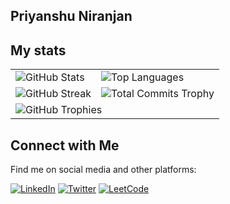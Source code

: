 ## Priyanshu Niranjan

## My stats
<!--  
<img alt="my stats" align="left" width="47%" src="https://github-readme-stats.vercel.app/api?username=Priyanshuosdbms"/>

<img alt="Top Languages" align="left" width="47%" src ="https://github-readme-stats.vercel.app/api/top-langs/?username=Priyanshuosdbms&layout=compact"/>

![GitHub Streak](https://github-readme-streak-stats.herokuapp.com/?user=Priyanshuosdbms&theme=dark)

-->

<!-- GitHub Stats -->

<table>
  <tr>
    <td>
      <img alt="GitHub Stats" src="https://github-readme-stats.vercel.app/api?username=Priyanshuosdbms" />
    </td>
    <td>
      <img alt="Top Languages" src="https://github-readme-stats.vercel.app/api/top-langs/?username=Priyanshuosdbms&layout=compact" />
    </td>
  </tr>
  <tr>
    <td>
      <img alt="GitHub Streak" src="https://github-readme-streak-stats.herokuapp.com/?user=Priyanshuosdbms&theme=dark" />
    </td>
    <td>
       <img alt="Total Commits Trophy" src="https://github-profile-trophy.vercel.app/?username=Priyanshuosdbms&title=Commit"/>
    </td>
  </tr>
  <tr>
    <td colspan="2">
      <!-- GitHub Trophies -->
      <img alt="GitHub Trophies" src="https://github-profile-trophy.vercel.app/?username=Priyanshuosdbms" />
    </td>
  </tr>
</table>


## Connect with Me

Find me on social media and other platforms:

[![LinkedIn](https://img.shields.io/badge/LinkedIn-Profile-blue?style=for-the-badge&logo=linkedin&logoColor=white)](https://www.linkedin.com/in/priyanshu-niranjan-osdbms/)
[![Twitter](https://img.shields.io/badge/Twitter-Handle-blue?style=for-the-badge&logo=twitter&logoColor=white)](https://twitter.com/PRIYANSHUNIRA10/)
[![LeetCode](https://img.shields.io/badge/LeetCode-Visit%20Now-blue?style=for-the-badge&logo=leetcode&logoColor=white)](https://leetcode.com/PriyanshuNiranjan/)


<!--
**Priyanshuosdbms/Priyanshuosdbms** is a ✨ _special_ ✨ repository because its `README.md` (this file) appears on your GitHub profile.

Here are some ideas to get you started:

- 🔭 I’m currently working on ...
- 🌱 I’m currently learning ...
- 👯 I’m looking to collaborate on ...
- 🤔 I’m looking for help with ...
- 💬 Ask me about ...
- 📫 How to reach me: ...
- 😄 Pronouns: ...
- ⚡ Fun fact: ...
-->
